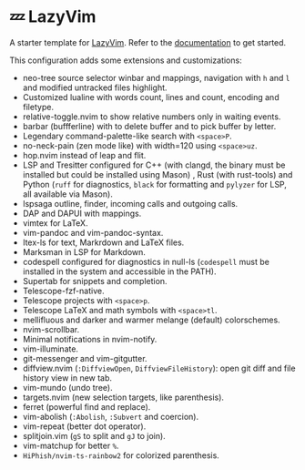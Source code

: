 # 💤 LazyVim

A starter template for [LazyVim](https://github.com/LazyVim/LazyVim).
Refer to the [documentation](https://lazyvim.github.io/installation) to get started.

This configuration adds some extensions and customizations:

- neo-tree source selector winbar and mappings, navigation with
`h` and `l` and modified untracked files highlight.
- Customized lualine with words count, lines and count, encoding and filetype.
- relative-toggle.nvim to show relative numbers only in waiting events.
- barbar (buffferline) with <C-x> to delete buffer and <C-p> to
pick buffer by letter.
- Legendary command-palette-like search with `<space>P`.
- no-neck-pain (zen mode like) with width=120 using `<space>uz`.
- hop.nvim instead of leap and flit.
- LSP and Tresitter configured for C++ (with clangd,
the binary must be installed but could be installed using Mason)
, Rust (with rust-tools) and Python (`ruff` for diagnostics, `black`
for formatting and `pylyzer` for LSP, all available via Mason).
- lspsaga outline, finder, incoming calls and outgoing calls. 
- DAP and DAPUI with mappings.
- vimtex for LaTeX.
- vim-pandoc and vim-pandoc-syntax.
- ltex-ls for text, Markrdown and LaTeX files.
- Marksman in LSP for Markdown.
- codespell configured for diagnostics in null-ls
(`codespell` must be installed in the system and accessible in the PATH).
- Supertab for snippets and completion.
- Telescope-fzf-native.
- Telescope projects with `<space>p`.
- Telescope LaTeX and math symbols with `<space>tl`.
- mellifluous and darker and warmer melange (default) colorschemes.
- nvim-scrollbar.
- Minimal notifications in nvim-notify.
- vim-illuminate.
- git-messenger and vim-gitgutter.
- diffview.nvim (`:DiffviewOpen`, `DiffviewFileHistory`): open git diff and
file history view in new tab.
- vim-mundo (undo tree).
- targets.nvim (new selection targets, like parenthesis).
- ferret (powerful find and replace).
- vim-abolish (`:Abolish`, `:Subvert` and coercion).
- vim-repeat (better dot operator).
- splitjoin.vim (`gS` to split and `gJ` to join).
- vim-matchup for better `%`.
- `HiPhish/nvim-ts-rainbow2` for colorized parenthesis.

